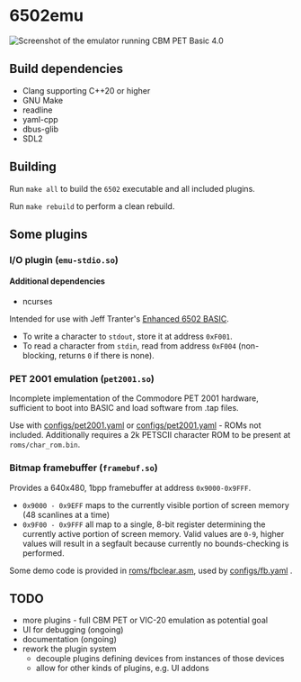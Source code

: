 # 6502emu

![Screenshot of the emulator running CBM PET Basic 4.0](https://github.com/DenebTM/6502emu/assets/7706853/98698322-f893-4471-8460-2e2f12b0dc75)

## Build dependencies

- Clang supporting C++20 or higher
- GNU Make
- readline
- yaml-cpp
- dbus-glib
- SDL2

## Building

Run `make all` to build the `6502` executable and all included plugins.

Run `make rebuild` to perform a clean rebuild.

## Some plugins

### I/O plugin (`emu-stdio.so`)

#### Additional dependencies

- ncurses

Intended for use with Jeff Tranter's [Enhanced 6502 BASIC](https://github.com/jefftranter/6502/tree/master/asm/ehbasic).

- To write a character to `stdout`, store it at address `0xF001`.
- To read a character from `stdin`, read from address `0xF004` (non-blocking, returns `0` if there is none).

### PET 2001 emulation (`pet2001.so`)

Incomplete implementation of the Commodore PET 2001 hardware, sufficient to boot into BASIC and load software from .tap files.

Use with [configs/pet2001.yaml](configs/pet2001.yaml) or [configs/pet2001.yaml](configs/basic4.yaml) - ROMs not included.
Additionally requires a 2k PETSCII character ROM to be present at `roms/char_rom.bin`.

### Bitmap framebuffer (`framebuf.so`)

Provides a 640x480, 1bpp framebuffer at address `0x9000-0x9FFF`.

- `0x9000 - 0x9EFF` maps to the currently visible portion of screen memory (48 scanlines at a time)
- `0x9F00 - 0x9FFF` all map to a single, 8-bit register determining the currently active portion of screen memory. Valid values are `0-9`, higher values will result in a segfault because currently no bounds-checking is performed.

Some demo code is provided in [roms/fbclear.asm](roms/fbclear.asm), used by [configs/fb.yaml](configs/fb.yaml) .

## TODO

- more plugins - full CBM PET or VIC-20 emulation as potential goal
- UI for debugging (ongoing)
- documentation (ongoing)
- rework the plugin system
  - decouple plugins defining devices from instances of those devices
  - allow for other kinds of plugins, e.g. UI addons
